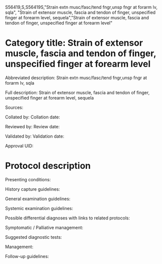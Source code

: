 S56419,S,S56419S,"Strain extn musc/fasc/tend fngr,unsp fngr at forarm lv, sqla", "Strain of extensor muscle, fascia and tendon of finger, unspecified finger at forearm level, sequela","Strain of extensor muscle, fascia and tendon of finger, unspecified finger at forearm level"
# Category title: Strain of extensor muscle, fascia and tendon of finger, unspecified finger at forearm level

Abbreviated description: Strain extn musc/fasc/tend fngr,unsp fngr at forarm lv, sqla

Full description: Strain of extensor muscle, fascia and tendon of finger, unspecified finger at forearm level, sequela

Sources:

Collated by:
Collation date:

Reviewed by:
Review date:

Validated by:
Validation date:

Approval UID:

# Protocol description

Presenting conditions:

History capture guidelines:

General examination guidelines:

Systemic examination guidelines:

Possible differential diagnoses with links to related protocols:

Symptomatic / Palliative management:

Suggested diagnostic tests:

Management:

Follow-up guidelines:
